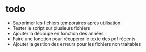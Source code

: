 # todo


- Supprimer les fichiers temporaires après utilisation
- Tester le script sur plusieurs fichiers
- Ajouter la découpe en fonction des années
- Faire une fonction pour récupérer le texte des pdf récents
- Ajouter la gestion des erreurs pour les fichiers non traitables
